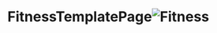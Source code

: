# FitnessTemplatePage![Fitness](https://user-images.githubusercontent.com/63493758/159167103-980d784e-2126-48c5-bc49-0b54c634baaf.jpg)

